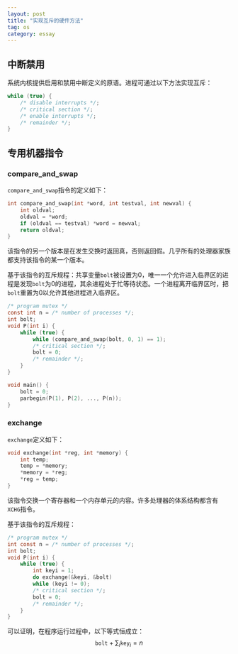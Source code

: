 ```yaml
---
layout: post
title: "实现互斥的硬件方法"
tag: os
category: essay
---
```


## 中断禁用

系统内核提供启用和禁用中断定义的原语。进程可通过以下方法实现互斥：

```c
while (true) {
    /* disable interrupts */;
    /* critical section */;
    /* enable interrupts */;
    /* remainder */;
}
```

## 专用机器指令

### compare_and_swap

`compare_and_swap`指令的定义如下：

```c
int compare_and_swap(int *word, int testval, int newval) {
    int oldval;
    oldval = *word;
    if (oldval == testval) *word = newval;
    return oldval;
}
```

该指令的另一个版本是在发生交换时返回真，否则返回假。几乎所有的处理器家族都支持该指令的某一个版本。

基于该指令的互斥规程：共享变量`bolt`被设置为0，唯一一个允许进入临界区的进程是发现`bolt`为0的进程，其余进程处于忙等待状态。一个进程离开临界区时，把`bolt`重置为0以允许其他进程进入临界区。

```c
/* program mutex */
const int n = /* number of processes */;
int bolt;
void P(int i) {
    while (true) {
        while (compare_and_swap(bolt, 0, 1) == 1);
        /* critical section */;
        bolt = 0;
        /* remainder */;
    }
}

void main() {
    bolt = 0;
    parbegin(P(1), P(2), ..., P(n));
}
```

### exchange

`exchange`定义如下：

```c
void exchange(int *reg, int *memory) {
    int temp;
    temp = *memory;
    *memory = *reg;
    *reg = temp;
}
```

该指令交换一个寄存器和一个内存单元的内容。许多处理器的体系结构都含有`XCHG`指令。

基于该指令的互斥规程：

```c
/* program mutex */
int const n = /* number of processes */;
int bolt;
void P(int i) {
    while (true) {
        int keyi = 1;
        do exchange(&keyi, &bolt)
        while (keyi != 0);
        /* critical section */;
        bolt = 0;
        /* remainder */;
    }
}
```

可以证明，在程序运行过程中，以下等式恒成立：
$$
\texttt{bolt}+\sum_i\texttt{key}_i=n
$$
